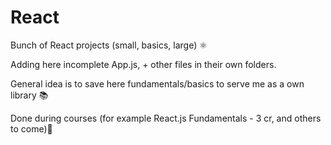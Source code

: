 # React
Bunch of React projects (small, basics, large) ⚛️

Adding here incomplete App.js, + other files in their own folders.

General idea is to save here fundamentals/basics to serve me as a own library 📚

Done during courses (for example React.js Fundamentals - 3 cr, and others to come)📝
